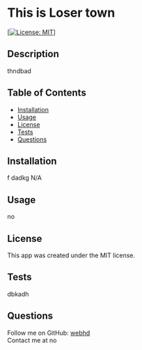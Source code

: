 # This is Loser town

[[![License: MIT](https://img.shields.io/badge/License-MIT-yellow.svg)]](https://opensource.org/licenses/MIT)

## Description
thndbad

## Table of Contents
- [Installation](#installation)
- [Usage](#usage)
- [License](#license)
- [Tests](#tests)
- [Questions](#questions)

## Installation
f dadkg N/A

## Usage
no

## License
This app was created under the MIT license.

## Tests
dbkadh

## Questions
Follow me on GitHub: [webhd](https://github.com/webhd)
<br />
Contact me at no
